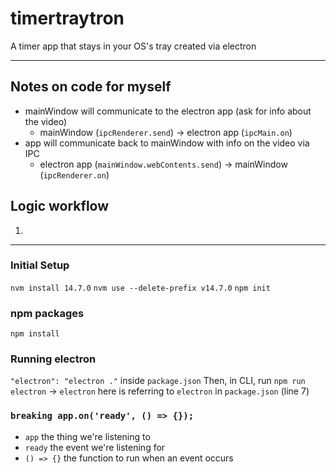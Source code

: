 # timertraytron

A timer app that stays in your OS's tray created via electron

---
## Notes on code for myself
- mainWindow will communicate to the electron app (ask for info about the video)
    - mainWindow (`ipcRenderer.send`) -> electron app (`ipcMain.on`)
- app will communicate back to mainWindow with info on the video via IPC
    - electron app (`mainWindow.webContents.send`) -> mainWindow (`ipcRenderer.on`)

## Logic workflow
1. 

---
### Initial Setup
`nvm install 14.7.0`
`nvm use --delete-prefix v14.7.0`
`npm init`

### npm packages
`npm install`

### Running electron
`"electron": "electron ."` inside `package.json`
Then, in CLI, run `npm run electron` -> `electron` here is referring to `electron` in `package.json` (line 7)

### `breaking app.on('ready', () => {});`
- `app` the thing we're listening to
- `ready` the event we're listening for
- `() => {}` the function to run when an event occurs
